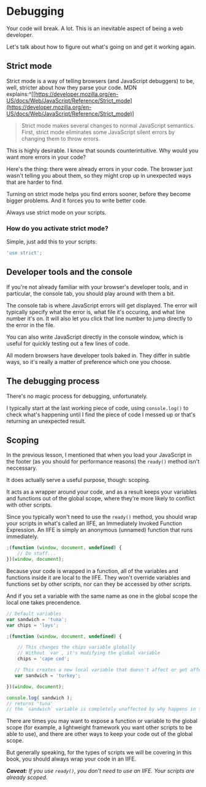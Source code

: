 
# Debugging

Your code will break. A lot. This is an inevitable aspect of being a web developer.

Let's talk about how to figure out what's going on and get it working again.

## Strict mode

Strict mode is a way of telling browsers (and JavaScript debuggers) to be, well, stricter about how they parse your code. MDN explains:^[[https://developer.mozilla.org/en-US/docs/Web/JavaScript/Reference/Strict_mode](https://developer.mozilla.org/en-US/docs/Web/JavaScript/Reference/Strict_mode)]

> Strict mode makes several changes to normal JavaScript semantics. First, strict mode eliminates some JavaScript silent errors by changing them to throw errors.

This is highly desirable. I know that sounds counterintuitive. Why would you want more errors in your code?

Here's the thing: there were already errors in your code. The browser just wasn't telling you about them, so they might crop up in unexpected ways that are harder to find.

Turning on strict mode helps you find errors sooner, before they become bigger problems. And it forces you to write better code.

Always use strict mode on your scripts.

### How do you activate strict mode?

Simple, just add this to your scripts:

```javascript
'use strict';
```

## Developer tools and the console

If you're not already familiar with your browser's developer tools, and in particular, the console tab, you should play around with them a bit.

The console tab is where JavaScript errors will get displayed. The error will typically specify what the error is, what file it's occuring, and what line number it's on. It will also let you click that line number to jump directly to the error in the file.

You can also write JavaScript directly in the console window, which is useful for quickly testing out a few lines of code.

All modern browsers have developer tools baked in. They differ in subtle ways, so it's really a matter of preference which one you choose.


## The debugging process

There's no magic process for debugging, unfortunately.

I typically start at the last working piece of code, using `console.log()` to check what's happening until I find the piece of code I messed up or that's returning an unexpected result.


## Scoping

In the previous lesson, I mentioned that when you load your JavaScript in the footer (as you should for performance reasons) the `ready()` method isn't neccessary.

It does actually serve a useful purpose, though: scoping.

It acts as a wrapper around your code, and as a result keeps your variables and functions out of the global scope, where they're more likely to conflict with other scripts.

Since you typically won't need to use the  `ready()` method, you should wrap your scripts in what's called an IIFE, an Immediately Invoked Function Expression. An IIFE is simply an anonymous (unnamed) function that runs immediately.

```javascript
;(function (window, document, undefined) {
	// Do stuff...
})(window, document);
```

Because your code is wrapped in a function, all of the variables and functions inside it are local to the IIFE. They won't override variables and functions set by other scripts, nor can they be accessed by other scripts.

And if you set a variable with the same name as one in the global scope the local one takes precendence.

```javascript
// Default variables
var sandwich = 'tuna';
var chips = 'lays';

;(function (window, document, undefined) {

	// This changes the chips variable globally
	// Without `var`, it's modifying the global variable
	chips = 'cape cod';

   // This creates a new local variable that doesn't affect or get affected by the global scope
   var sandwich = 'turkey';

})(window, document);

console.log( sandwich );
// returns 'tuna'
// the `sandwich` variable is completely unaffected by why happens in the IIFE
```

There are times you may want to expose a function or variable to the global scope (for example, a lightweight framework you want other scripts to be able to use), and there are other ways to keep your code out of the global scope.

But generally speaking, for the types of scripts we will be covering in this book, you should always wrap your code in an IIFE.

***Caveat:*** *If you use `ready()`, you don't need to use an IIFE. Your scripts are already scoped.*
